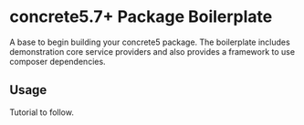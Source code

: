 # concrete5.7+ Package Boilerplate

A base to begin building your concrete5 package. The boilerplate includes demonstration core service providers and also provides a framework to use composer dependencies.

## Usage

Tutorial to follow.